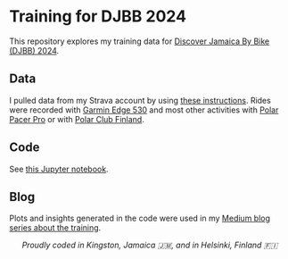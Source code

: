 # Training for DJBB 2024

This repository explores my training data for [Discover Jamaica By Bike (DJBB) 2024](https://discoverjamaicabybike.com).

## Data

I pulled data from my Strava account by using [these instructions](https://github.com/Cloudy17g35/strava-api/tree/main). Rides were recorded with [Garmin Edge 530](https://www.garmin.com/en-US/p/621224) and most other activities with [Polar Pacer Pro](https://www.polar.com/en/pacer-pro) or with [Polar Club Finland](https://support.polar.com/fi/polar-club).

## Code

See [this Jupyter notebook](./training.ipynb). 

## Blog

Plots and insights generated in the code were used in my [Medium blog series about the training](https://medium.com/@PekkaAhtonen/list/djbb2024-d17ce57073ed).

<p align=center>
  <em>Proudly coded in Kingston, Jamaica 🇯🇲, and in Helsinki, Finland 🇫🇮</em>
</p>